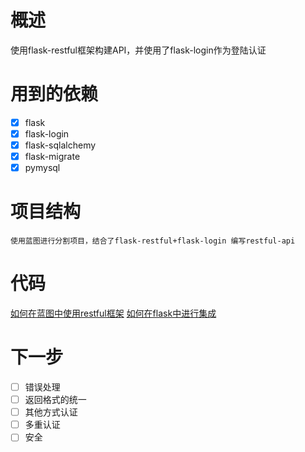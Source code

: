 # 概述
使用flask-restful框架构建API，并使用了flask-login作为登陆认证

# 用到的依赖
- [x] flask
- [x] flask-login 
- [x] flask-sqlalchemy
- [x] flask-migrate 
- [x] pymysql

# 项目结构
```
使用蓝图进行分割项目，结合了flask-restful+flask-login 编写restful-api
```
# 代码
[如何在蓝图中使用restful框架](app/auth/__init__.py)
[如何在flask中进行集成](app/__init__.py)

# 下一步
- [ ] 错误处理
- [ ] 返回格式的统一
- [ ] 其他方式认证
- [ ] 多重认证
- [ ] 安全
